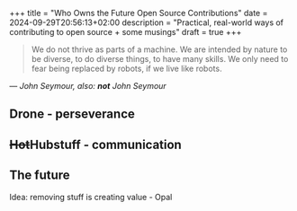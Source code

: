 +++
title = "Who Owns the Future Open Source Contributions"
date = 2024-09-29T20:56:13+02:00
description = "Practical, real-world ways of contributing to open source + some musings"
draft = true
+++

> We do not thrive as parts of a machine. We are intended by nature to be diverse, to do diverse things, to have many skills. We only need to fear being replaced by robots, if we live like robots.

—  <cite>John Seymour, also: **not** John Seymour</cite>
<!--TODO: description?-->

## Drone - perseverance

## <s>Hot</s>Hubstuff - communication

## The future
Idea: removing stuff is creating value - Opal
